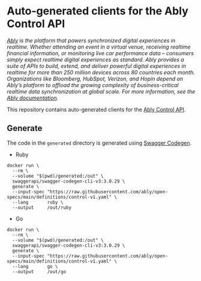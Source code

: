 # Auto-generated clients for the Ably Control API

_[Ably](https://ably.com) is the platform that powers synchronized digital experiences in realtime. Whether attending an event in a virtual venue, receiving realtime financial information, or monitoring live car performance data – consumers simply expect realtime digital experiences as standard. Ably provides a suite of APIs to build, extend, and deliver powerful digital experiences in realtime for more than 250 million devices across 80 countries each month. Organizations like Bloomberg, HubSpot, Verizon, and Hopin depend on Ably’s platform to offload the growing complexity of business-critical realtime data synchronization at global scale. For more information, see the [Ably documentation](https://ably.com/documentation)._

This repository contains auto-generated clients for the [Ably Control API](https://ably.com/documentation/control-api).

## Generate

The code in the `generated` directory is generated using [Swagger Codegen](https://github.com/swagger-api/swagger-codegen).

- Ruby

```
docker run \
  --rm \
  --volume "$(pwd)/generated:/out" \
  swaggerapi/swagger-codegen-cli-v3:3.0.29 \
  generate \
  --input-spec "https://raw.githubusercontent.com/ably/open-specs/main/definitions/control-v1.yaml" \
  --lang       ruby \
  --output     /out/ruby
```

- Go

```
docker run \
  --rm \
  --volume "$(pwd)/generated:/out" \
  swaggerapi/swagger-codegen-cli-v3:3.0.29 \
  generate \
  --input-spec "https://raw.githubusercontent.com/ably/open-specs/main/definitions/control-v1.yaml" \
  --lang       go \
  --output     /out/go
```
